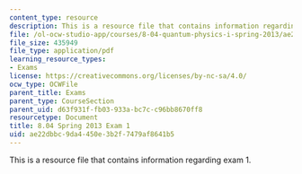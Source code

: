 ```yaml
---
content_type: resource
description: This is a resource file that contains information regarding exam 1.
file: /ol-ocw-studio-app/courses/8-04-quantum-physics-i-spring-2013/ae22dbbc9da4450e3b2f7479af8641b5_MIT8_04S13_exam1.pdf
file_size: 435949
file_type: application/pdf
learning_resource_types:
- Exams
license: https://creativecommons.org/licenses/by-nc-sa/4.0/
ocw_type: OCWFile
parent_title: Exams
parent_type: CourseSection
parent_uid: d63f931f-fb03-933a-bc7c-c96bb8670ff8
resourcetype: Document
title: 8.04 Spring 2013 Exam 1
uid: ae22dbbc-9da4-450e-3b2f-7479af8641b5
---
```

This is a resource file that contains information regarding exam 1.